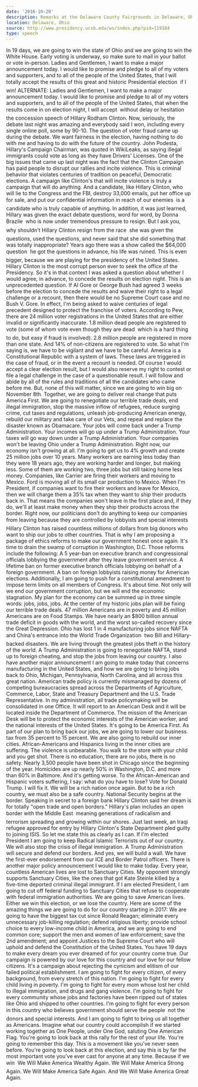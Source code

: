 ```yaml
---
date: '2016-10-20'
description: Remarks at the Delaware County Fairgrounds in Delaware, Ohio
location: Delaware, Ohio
source: http://www.presidency.ucsb.edu/ws/index.php?pid=119184
type: speech
---
```


In 19 days, we are going to win the state of Ohio and we are going to win the White House. Early voting is underway, so make sure to mail in your ballot or vote in-person. Ladies and Gentlemen, I want to make a major announcement today. I would like to promise and pledge to all of my voters and supporters, and to all of the people of the United States, that I will totally accept the results of this great and historic Presidential election  if I win! ALTERNATE: Ladies and Gentlemen, I want to make a major announcement today. I would like to promise and pledge to all of my voters and supporters, and to all of the people of the United States, that when the results come in on election night, I will accept  without delay or hesitation  the concession speech of Hillary Rodham Clinton. Now, seriously, the debate last night was amazing and everybody said I won, including every single online poll, some by 90-10. The question of voter fraud came up during the debate. We want fairness in the election, having nothing to do with me and having to do with the future of the country. John Podesta, Hillary's Campaign Chairman, was quoted in WikiLeaks, as saying illegal immigrants could vote as long as they have Drivers' Licenses. One of the big issues that came up last night was the fact that the Clinton Campaign has paid people to disrupt our rallies and incite violence. This is criminal behavior that violates centuries of tradition on peaceful, Democratic elections. A campaign like Clinton's that will incite violence is truly a campaign that will do anything. And a candidate, like Hillary Clinton, who will lie to the Congress and the FBI, destroy 33,000 emails, put her office up for sale, and put our confidential information in reach of our enemies  is a candidate who is truly capable of anything. In addition, it was just learned, Hillary was given the exact debate questions, word for word, by Donna Brazile  who is now under tremendous pressure to resign. But I ask you, why shouldn't Hillary Clinton resign from the race  she was given the questions, used the questions, and never said that she did something that was totally inappropriate? Years ago there was a show called the $64,000 question  he got the questions in advance, his life was ruined. This is even bigger, because we are playing for the presidency of the United States. Hillary Clinton is the most corrupt person ever to seek the office of the Presidency. So it's in that context I was asked a question about whether I would agree, in advance, to concede the results on election night. This is an unprecedented question. If Al Gore or George Bush had agreed 3 weeks before the election to concede the results and waive their right to a legal challenge or a recount, then there would be no Supreme Court case and no Bush V. Gore. In effect, I'm being asked to waive centuries of legal precedent designed to protect the franchise of voters. According to Pew, there are 24 million voter registrations in the United States that are either invalid or significantly inaccurate. 1.8 million dead people are registered to vote (some of whom vote even though they are dead  which is a hard thing to do, but easy if fraud is involved). 2.8 million people are registered in more than one state. And 14% of non-citizens are registered to vote. So what I'm saying is, we have to be vigilant and we have to be careful. America is a Constitutional Republic with a system of laws. These laws are triggered in the case of fraud, or in the event a recount is needed. Of course I would accept a clear election result, but I would also reserve my right to contest or file a legal challenge in the case of a questionable result. I will follow and abide by all of the rules and traditions of all the candidates who came before me. But, none of this will matter, since we are going to win big on November 8th. Together, we are going to deliver real change that puts America First. We are going to renegotiate our terrible trade deals, end illegal immigration, stop the massive inflow of refugees, reduce surging crime, cut taxes and regulations, unleash job-producing American energy, rebuild our military and take care of our Vets, and repeal and replace the disaster known as Obamacare. Your jobs will come back under a Trump Administration. Your incomes will go up under a Trump Administration. Your taxes will go way down under a Trump Administration. Your companies won't be leaving Ohio under a Trump Administration. Right now, our economy isn't growing at all. I'm going to get us to 4% growth and create 25 million jobs over 10 years. Many workers are earning less today than they were 18 years ago, they are working harder and longer, but making less. Some of them are working two, three jobs but still taking home less money. Companies, like Carrier are firing their workers and moving to Mexico. Ford is moving all of its small car production to Mexico. When I'm President, if companies want to fire their workers and leave for Mexico, then we will charge them a 35% tax when they want to ship their products back in. That means the companies won't leave in the first place and, if they do, we'll at least make money when they ship their products across the border. Right now, our politicians don't do anything to keep our companies from leaving because they are controlled by lobbyists and special interests  Hillary Clinton has raised countless millions of dollars from big donors who want to ship our jobs to other countries. That is why I am proposing a package of ethics reforms to make our government honest once again. It's time to drain the swamp of corruption in Washington, D.C. Those reforms include the following: A 5 year-ban on executive branch and congressional officials lobbying the government after they leave government service. A lifetime ban on former executive branch officials lobbying on behalf of a foreign government. A ban on foreign lobbyists raising money for American elections. Additionally, I am going to push for a constitutional amendment to impose term limits on all members of Congress. It's about time. Not only will we end our government corruption, but we will end the economic stagnation. My plan for the economy can be summed up in three simple words: jobs, jobs, jobs. At the center of my historic jobs plan will be fixing our terrible trade deals. 47 million Americans are in poverty and 45 million Americans are on Food Stamps. We have nearly an $800 billion annual trade deficit in goods with the world, and the worst so-called recovery since the Great Depression. Ohio has lost 1 in 4 manufacturing jobs since NAFTA and China's entrance into the World Trade Organization  two Bill and Hillary-backed disasters. We are living through the greatest jobs theft in the history of the world. A Trump Administration is going to renegotiate NAFTA, stand up to foreign cheating, and stop the jobs from leaving our country. I also have another major announcement I am going to make today that concerns manufacturing in the United States, and how we are going to bring jobs back to Ohio, Michigan, Pennsylvania, North Carolina, and all across this great nation. American trade policy is currently mismanaged by dozens of competing bureaucracies spread across the Departments of Agriculture, Commerce, Labor, State and Treasury Department and the U.S. Trade Representative. In my administration, all trade policymaking will be consolidated in one Office. It will report to an American Desk and it will be located inside the Department of Commerce. The mission of the American Desk will be to protect the economic interests of the American worker, and the national interests of the United States. It's going to be America First. As part of our plan to bring back our jobs, we are going to lower our business tax from 35 percent to 15 percent. We are also going to rebuild our inner cities. African-Americans and Hispanics living in the inner cities are suffering. The violence is unbearable. You walk to the store with your child and you get shot. There is no education, there are no jobs, there is no safety. Nearly 3,500 people have been shot in Chicago since the beginning of the year. Homicides are up nearly 50% in Washington, D.C. and more than 60% in Baltimore. And it's getting worse. To the African-American and Hispanic voters suffering, I say: what do you have to lose? Vote for Donald Trump. I will fix it. We will be a rich nation once again. But to be a rich country, we must also be a safe country. National Security begins at the border. Speaking in secret to a foreign bank Hillary Clinton said her dream is for totally "open trade and open borders." Hillary's plan includes an open border with the Middle East  meaning generations of radicalism and terrorism spreading and growing within our shores. Just last week, an Iraqi refugee approved for entry by Hillary Clinton's State Department pled guilty to joining ISIS. So let me state this as clearly as I can. If I'm elected President I am going to keep Radical Islamic Terrorists out of our country. We will also stop the crisis of illegal immigration. A Trump Administration will secure and defend our borders. And yes, we will build a wall. We have the first-ever endorsement from our ICE and Border Patrol officers. There is another major policy announcement I would like to make today. Every year, countless American lives are lost to Sanctuary Cities. My opponent strongly supports Sanctuary Cities, like the ones that got Kate Steinle killed by a five-time deported criminal illegal immigrant. If I am elected President, I am going to cut off federal funding to Sanctuary Cities that refuse to cooperate with federal immigration authorities. We are going to save American lives. Either we win this election, or we lose the country. Here are some of the amazing things we are going to do for our country starting in 2017: We are going to have the biggest tax cut since Ronald Reagan; eliminate every unnecessary job-killing regulation; defend religious liberty; provide school choice to every low-income child in America, and we are going to end common core; support the men and women of law enforcement; save the 2nd amendment; and appoint Justices to the Supreme Court who will uphold and defend the Constitution of the United States. You have 19 days to make every dream you ever dreamed of for your country come true. Our campaign is powered by our love for this country and our love for our fellow citizens. It's a campaign about rejecting the cynicism and elitism of our failed political establishment. I am going to fight for every citizen, of every background, from every stretch of this nation. I'm going to fight for every child living in poverty. I'm going to fight for every mom whose lost her child to illegal immigration, and drugs and gang violence. I'm going to fight for every community whose jobs and factories have been ripped out of states like Ohio and shipped to other countries. I'm going to fight for every person in this country who believes government should serve the people  not the donors and special interests. And I am going to fight to bring us all together as Americans. Imagine what our country could accomplish if we started working together as One People, under One God, saluting One American Flag. You're going to look back at this rally for the rest of your life. You're going to remember this day. This is a movement like you've never seen before. You're going to look back at this election, and say this is by far the most important vote you've ever cast for anyone at any time. Because if we win  We Will Make America Wealthy Again. We Will Make America Strong Again. We Will Make America Safe Again. And We Will Make America Great Again.
